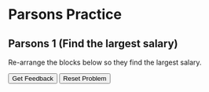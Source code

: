 # Parsons Practice

## Parsons 1 (Find the largest salary)
Re-arrange the blocks below so they find the largest salary.

<div id="sortableTrash" class="sortable-code"></div> 
<div id="sortable" class="sortable-code"></div> 
<div style="clear:both;"></div> 
<p> 
    <input id="feedbackLink" value="Get Feedback" type="button" /> 
    <input id="newInstanceLink" value="Reset Problem" type="button" /> 
</p> 
<script type="text/javascript"> 
(function(){
  var initial = "highest_salary = &quot;X&quot;\n" +
    "salary = &quot;X&quot;\n" +
    "index = 1\n" +
    "num_employees = 4  # Number of employees\n" +
    "while index &lt;= num_employees:\n" +
    "    print(&quot;Enter salary for employee&quot;, index, &quot;:&quot;)\n" +
    "    salary = float(input())  # Get salary input\n" +
    "    if highest_salary == &quot;X&quot;:  # Initialize highest_salary\n" +
    "        highest_salary = salary\n" +
    "    else:\n" +
    "        if salary &gt; highest_salary:  # Update if new salary is higher\n" +
    "            highest_salary = salary\n" +
    "    index = index + 1  # Move to the next entry\n" +
    "print(&quot;The highest salary entered was:&quot;, highest_salary)";
  var parsonsPuzzle = new ParsonsWidget({
    "sortableId": "sortable",
    "max_wrong_lines": 0,
    "grader": ParsonsWidget._graders.LineBasedGrader,
    "exec_limit": 2500,
    "can_indent": true,
    "x_indent": 50,
    "lang": "en",
    "show_feedback": true
  });
  parsonsPuzzle.init(initial);
  parsonsPuzzle.shuffleLines();
  $("#newInstanceLink").click(function(event){ 
      event.preventDefault(); 
      parsonsPuzzle.shuffleLines(); 
  }); 
  $("#feedbackLink").click(function(event){ 
      event.preventDefault(); 
      parsonsPuzzle.getFeedback(); 
  }); 
})(); 
</script>
